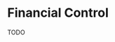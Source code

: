 # Financial Control

TODO

<!--
https://contaazul.com
https://meudinheiroweb.com.br
https://organizze.com.br
https://contasimples.com
https://guiabolso.com.br
https://pagcorp.com.br
https://fortuno.app
-->

<!--
conciliação de cartão de crédito
-->
